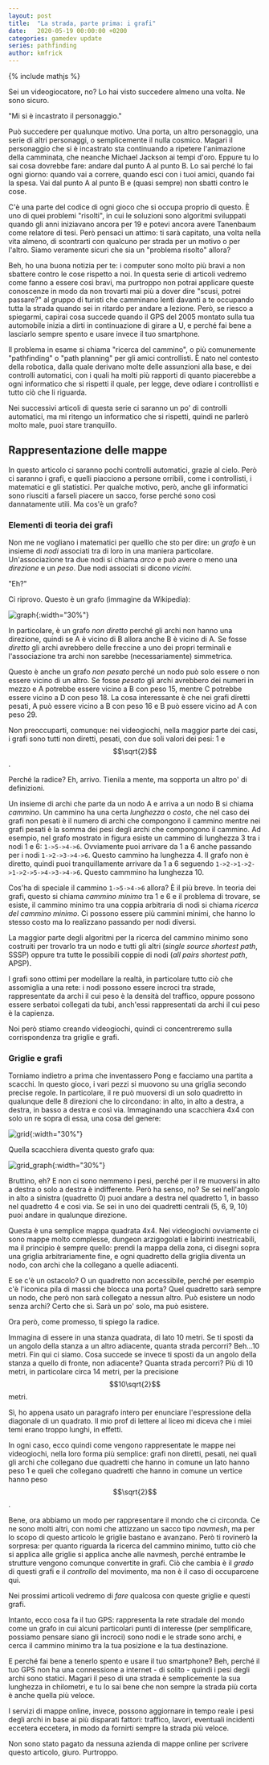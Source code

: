 ```yaml
---
layout: post
title:  "La strada, parte prima: i grafi"
date:   2020-05-19 00:00:00 +0200
categories: gamedev update
series: pathfinding
author: kmfrick
---
```


{% include mathjs %}

Sei un videogiocatore, no?
Lo hai visto succedere almeno una volta. 
Ne sono sicuro.

"Mi si è incastrato il personaggio."

Può succedere per qualunque motivo. 
Una porta, un altro personaggio, una serie di altri personaggi, o semplicemente il nulla cosmico.
Magari il personaggio che si è incastrato sta continuando a ripetere l'animazione della camminata, che neanche Michael Jackson ai tempi d'oro. 
Eppure tu lo sai cosa dovrebbe fare: andare dal punto A al punto B. 
Lo sai perché lo fai ogni giorno: quando vai a correre, quando esci con i tuoi amici, quando fai la spesa. 
Vai dal punto A al punto B e (quasi sempre) non sbatti contro le cose. 

C'è una parte del codice di ogni gioco che si occupa proprio di questo. 
È uno di quei problemi "risolti", in cui le soluzioni sono algoritmi sviluppati quando gli anni iniziavano ancora per 19 e potevi ancora avere Tanenbaum come relatore di tesi. 
Però pensaci un attimo: ti sarà capitato, una volta nella vita almeno, di scontrarti con qualcuno per strada per un motivo o per l'altro. 
Siamo veramente sicuri che sia un "problema risolto" allora?

Beh, ho una buona notizia per te: i computer sono molto più bravi a non sbattere contro le cose rispetto a noi. 
In questa serie di articoli vedremo come fanno a essere così bravi, ma purtroppo non potrai applicare queste conoscenze in modo da non trovarti mai più a dover dire "scusi, potrei passare?" al gruppo di turisti che camminano lenti davanti a te occupando tutta la strada quando sei in ritardo per andare a lezione. 
Però, se riesco a spiegarmi, capirai cosa succede quando il GPS del 2005 montato sulla tua automobile inizia a dirti in continuazione di girare a U, e perché fai bene a lasciarlo sempre spento e usare invece il tuo smartphone.

Il problema in esame si chiama "ricerca del cammino", o più comunemente "pathfinding" o "path planning" per gli amici controllisti. 
È nato nel contesto della robotica, dalla quale derivano molte delle assunzioni alla base, e dei controlli automatici, con i quali ha molti più rapporti di quanto piacerebbe a ogni informatico che si rispetti il quale, per legge, deve odiare i controllisti e tutto ciò che li riguarda. 

Nei successivi articoli di questa serie ci saranno un po' di controlli automatici, ma mi ritengo un informatico che si rispetti, quindi ne parlerò molto male, puoi stare tranquillo. 


## Rappresentazione delle mappe

In questo articolo ci saranno pochi controlli automatici, grazie al cielo. 
Però ci saranno i grafi, e quelli piacciono a persone orribili, come i controllisti, i matematici e gli statistici.
Per qualche motivo, però, anche gli informatici sono riusciti a farseli piacere un sacco, forse perché sono così dannatamente utili. 
Ma cos'è un grafo? 

### Elementi di teoria dei grafi

Non me ne vogliano i matematici per quelllo che sto per dire: un *grafo* è un insieme di *nodi* associati tra di loro in una maniera particolare. 
Un'associazione tra due nodi si chiama *arco* e può avere o meno una *direzione* e un *peso*.
Due nodi associati si dicono *vicini*.

"Eh?"

Ci riprovo.
Questo è un grafo (immagine da Wikipedia):

![graph]({{site.baseurl}}/assets/img/graph.png){:width="30%"}

In particolare, è un grafo *non diretto* perché gli archi non hanno una direzione, quindi se A è vicino di B allora anche B è vicino di A.
Se fosse *diretto* gli archi avrebbero delle freccine a uno dei propri terminali e l'associazione tra archi non sarebbe (necessariamente) simmetrica. 

Questo è anche un grafo *non pesato* perché un nodo può solo essere o non essere vicino di un altro. 
Se fosse *pesato* gli archi avrebbero dei numeri in mezzo e A potrebbe essere vicino a B con peso 15, mentre C potrebbe essere vicino a D con peso 18.
La cosa interessante è che nei grafi diretti pesati, A può essere vicino a B con peso 16 e B può essere vicino ad A con peso 29.

Non preoccuparti, comunque: nei videogiochi, nella maggior parte dei casi, i grafi sono tutti non diretti, pesati, con due soli valori dei pesi: 1 e $$\sqrt{2}$$. 

Perché la radice?
Eh, arrivo. 
Tienila a mente, ma sopporta un altro po' di definizioni.

Un insieme di archi che parte da un nodo A e arriva a un nodo B si chiama *cammino*. 
Un cammino ha una certa *lunghezza* o *costo*, che nel caso dei grafi non pesati è il numero di archi che compongono il cammino mentre nei grafi pesati è la somma dei pesi degli archi che compongono il cammino.
Ad esempio, nel grafo mostrato in figura esiste un cammino di lunghezza 3 tra i nodi 1 e 6: `1->5->4->6`. 
Ovviamente puoi arrivare da 1 a 6 anche passando per i nodi `1->2->3->4->6`. 
Questo cammino ha lunghezza 4.
Il grafo non è diretto, quindi puoi tranquillamente arrivare da 1 a 6 seguendo `1->2->1->2->1->2->5->4->3->4->6`.
Questo cammmino ha lunghezza 10.

Cos'ha di speciale il cammino `1->5->4->6` allora?
È il più breve. 
In teoria dei grafi, questo si chiama *cammino minimo* tra 1 e 6 e il problema di trovare, se esiste, il cammino minimo tra una coppia arbitraria di nodi si chiama *ricerca del cammino minimo*.
Ci possono essere più cammini minimi, che hanno lo stesso costo ma lo realizzano passando per nodi diversi.

La maggior parte degli algoritmi per la ricerca del cammino minimo sono costruiti per trovarlo tra un nodo e tutti gli altri (*single source shortest path*, SSSP) oppure tra tutte le possibili coppie di nodi (*all pairs shortest path*, APSP). 

I grafi sono ottimi per modellare la realtà, in particolare tutto ciò che assomiglia a una rete: i nodi possono essere incroci tra strade, rappresentate da archi il cui peso è la densità del traffico, oppure possono essere serbatoi collegati da tubi, anch'essi rappresentati da archi il cui peso è la capienza.

Noi però stiamo creando videogiochi, quindi ci concentreremo sulla corrispondenza tra griglie e grafi.

### Griglie e grafi

Torniamo indietro a prima che inventassero Pong e facciamo una partita a scacchi.
In questo gioco, i vari pezzi si muovono su una griglia secondo precise regole. 
In particolare, il re può muoversi di un solo quadretto in qualunque delle 8 direzioni che lo circondano: in alto, in alto a destra, a destra, in basso a destra e così via. 
Immaginando una scacchiera 4x4 con solo un re sopra di essa, una cosa del genere:

![grid](https://etc.usf.edu/clipart/42600/42668/grid_42668_lg.gif){:width="30%"}

Quella scacchiera diventa questo grafo qua:

![grid_graph](https://i.stack.imgur.com/3RZ5R.png){:width="30%"}

Bruttino, eh? 
E non ci sono nemmeno i pesi, perché per il re muoversi in alto a destra o solo a destra è indifferente.
Però ha senso, no? Se sei nell'angolo in alto a sinistra (quadretto 0) puoi andare a destra nel quadretto 1, in basso nel quadretto 4 e così via. Se sei in uno dei quadretti centrali (5, 6, 9, 10) puoi andare in qualunque direzione. 

Questa è una semplice mappa quadrata 4x4. 
Nei videogiochi ovviamente ci sono mappe molto complesse, dungeon arzigogolati e labirinti inestricabili, ma il principio è sempre quello: prendi la mappa della zona, ci disegni sopra una griglia arbitrariamente fine, e ogni quadretto della griglia diventa un nodo, con archi che la collegano a quelle adiacenti.

E se c'è un ostacolo? 
O un quadretto non accessibile, perché per esempio c'è l'iconica pila di massi che blocca una porta?
Quel quadretto sarà sempre un nodo, che però non sarà collegato a nessun altro.
Può esistere un nodo senza archi?
Certo che sì.
Sarà un po' solo, ma può esistere.

Ora però, come promesso, ti spiego la radice.

Immagina di essere in una stanza quadrata, di lato 10 metri.
Se ti sposti da un angolo della stanza a un altro adiacente, quanta strada percorri?
Beh...10 metri.
Fin qui ci siamo.
Cosa succede se invece ti sposti da un angolo della stanza a quello di fronte, non adiacente? 
Quanta strada percorri? 
Più di 10 metri, in particolare circa 14 metri, per la precisione $$10\sqrt{2}$$ metri. 

Sì, ho appena usato un paragrafo intero per enunciare l'espressione della diagonale di un quadrato.
Il mio prof di lettere al liceo mi diceva che i miei temi erano troppo lunghi, in effetti.

In ogni caso, ecco quindi come vengono rappresentate le mappe nei videogiochi, nella loro forma più semplice: grafi non diretti, pesati, nei quali gli archi che collegano due quadretti che hanno in comune un lato hanno peso 1 e queli che collegano quadretti che hanno in comune un vertice hanno peso $$\sqrt{2}$$.

Bene, ora abbiamo un modo per rappresentare il mondo che ci circonda. 
Ce ne sono molti altri, con nomi che attizzano un sacco tipo *navmesh*, ma per lo scopo di questo articolo le griglie bastano e avanzano. 
Però ti rovinerò la sorpresa: per quanto riguarda la ricerca del cammino minimo, tutto ciò che si applica alle griglie si applica anche alle navmesh, perché entrambe le strutture vengono comunque convertite in grafi. 
Ciò che cambia è il *grado* di questi grafi e il *controllo* del movimento, ma non è il caso di occuparcene qui.

Nei prossimi articoli vedremo di *fare* qualcosa con queste griglie e questi grafi.

Intanto, ecco cosa fa il tuo GPS: rappresenta la rete stradale del mondo come un grafo in cui alcuni particolari punti di interesse (per semplificare, possiamo pensare siano gli incroci) sono nodi e le strade sono archi, e cerca il cammino minimo tra la tua posizione e la tua destinazione. 

E perché fai bene a tenerlo spento e usare il tuo smartphone? 
Beh, perché il tuo GPS non ha una connessione a internet - di solito - quindi i pesi degli archi sono statici. 
Magari il peso di una strada è semplicemente la sua lunghezza in chilometri, e tu lo sai bene che non sempre la strada più corta è anche quella più veloce. 

I servizi di mappe online, invece, possono aggiornare in tempo reale i pesi degli archi in base ai più disparati fattori: traffico, lavori, eventuali incidenti eccetera eccetera, in modo da fornirti sempre la strada più veloce. 

Non sono stato pagato da nessuna azienda di mappe online per scrivere questo articolo, giuro.
Purtroppo.
